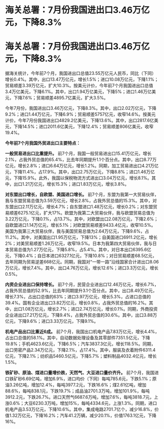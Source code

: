 # 海关总署：7月份我国进出口3.46万亿元，下降8.3%

# 海关总署：7月份我国进出口3.46万亿元，下降8.3%

据海关统计，今年前7个月，我国进出口总值23.55万亿元人民币，同比（下同）增长0.4%。其中，出口13.47万亿元，增长1.5%；进口10.08万亿元，下降1.1%；贸易顺差3.39万亿元，扩大10.3%。按美元计价，今年前7个月我国进出口总值3.4万亿美元，下降6.1%。其中，出口1.94万亿美元，下降5%；进口1.46万亿美元，下降7.6%；贸易顺差4895.7亿美元，扩大3.5%。

今年7月份，我国进出口3.46万亿元，下降8.3%。其中，出口2.02万亿元，下降9.2%；进口1.44万亿元，下降6.9%；贸易顺差5757亿元，收窄14.6%。按美元计价，今年7月份我国进出口4829.2亿美元，下降13.6%。其中，出口2817.6亿美元，下降14.5%；进口2011.6亿美元，下降12.4%；贸易顺差806亿美元，收窄19.4%。

**今年前7个月我国外贸进出口主要特点：**

**一般贸易进出口比重提升。**
前7个月，我国一般贸易进出口15.41万亿元，增长2.1%，占我外贸总值的65.4%，比去年同期提升1.1个百分点。其中，出口8.77万亿元，增长2.8%；进口6.64万亿元，增长1.2%。同期，加工贸易进出口4.21万亿元，下降11.4%，占17.9%。其中，出口2.75万亿元，下降8.8%；进口1.46万亿元，下降15.9%。此外，我国以保税物流方式进出口3.04万亿元，增长8.1%。其中，出口1.21万亿元，增长15.3%；进口1.83万亿元，增长3.8%。

**对东盟出口增长，自欧盟、美国进口增长。**
前7个月，东盟为我第一大贸易伙伴，我与东盟贸易总值为3.59万亿元，增长2.8%，占我外贸总值的15.3%。其中，对东盟出口2.11万亿元，增长4.7%；自东盟进口1.48万亿元，增长0.2%；对东盟贸易顺差6275.1亿元，扩大17%。欧盟为我第二大贸易伙伴，我与欧盟贸易总值为3.22万亿元，下降0.1%，占13.7%。其中，对欧盟出口2.08万亿元，下降2.6%；自欧盟进口1.14万亿元，增长5.1%；对欧盟贸易顺差9433.4亿元，收窄10.5%。美国为我第三大贸易伙伴，我与美国贸易总值为2.64万亿元，下降9.6%，占11.2%。其中，对美国出口1.95万亿元，下降13%；自美国进口6911.2亿元，增长2%；对美贸易顺差1.26万亿元，收窄19.5%。日本为我第四大贸易伙伴，我与日本贸易总值为1.27万亿元，下降5.8%，占5.4%。其中，对日本出口6395.6亿元，下降0.4%；自日本进口6327.1亿元，下降10.8%；对日贸易顺差68.5亿元，去年同期为贸易逆差668亿元。同期，我国对“一带一路”沿线国家合计进出口8.06万亿元，增长7.4%。其中，出口4.76万亿元，增长12.6%；进口3.3万亿元，增长0.5%。

**内资企业进出口保持增长。**
前7个月，民营企业进出口12.46万亿元，增长6.7%，占我外贸总值的52.9%，比去年同期提升3.1个百分点。其中，出口8.49万亿元，增长7.3%，占出口总值的63%；进口3.97万亿元，增长5.3%，占进口总值的39.4%。国有企业进出口3.82万亿元，增长0.8%，占我外贸总值的16.2%。其中，出口1.08万亿元，增长2.7%；进口2.74万亿元，增长0.1%。同期，外商投资企业进出口7.21万亿元，下降9.4%，占我外贸总值的30.6%。其中，出口3.88万亿元，下降9.6%；进口3.33万亿元，下降9.1%。

**机电产品出口比重近6成。**
前7个月，我国出口机电产品7.83万亿元，增长4.4%，占出口总值的58.1%。其中，自动数据处理设备及其零部件7351.5亿元，下降19.8%；手机4623.6亿元，下降6.5%；汽车3837.3亿元，增长118.5%。同期，出口劳密产品2.34万亿元，下降2.1%，占17.4%。其中，服装及衣着附件6311.4亿元，下降2.1%；纺织品5460.5亿元，下降5.7%；塑料制品4032.4亿元，增长1.5%。

**铁矿砂、原油、煤进口量增价跌，天然气、大豆进口量价齐升。**
前7个月，我国进口铁矿砂6.69亿吨，增加6.9%，进口均价（下同）每吨785.6元，下跌5.1%；原油3.26亿吨，增加12.4%，每吨3977.2元，下跌16.6%；煤2.61亿吨，增加88.6%，每吨838.1元，下跌19.7%；成品油2701.3万吨，增加101.9%，每吨3912.2元，下跌26.7%。进口天然气6687.6万吨，增加7.6%，每吨3818.7元，上涨0.6%；大豆6230.3万吨，增加15%，每吨4334.6元，上涨1.3%。同期，进口机电产品3.53万亿元，下降10.6%。其中，集成电路2701.7亿个，减少16.8%，价值1.32万亿元，下降16.2%；汽车41.2万辆，减少20.1%，价值1763.1亿元，下降16%。

